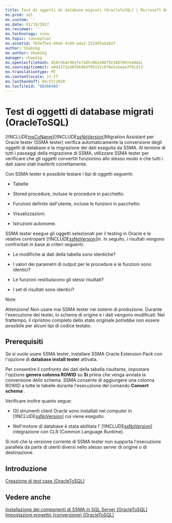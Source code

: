 ```yaml
---
title: Test di oggetti di database migrati (OracleToSQL) | Microsoft Docs
ms.prod: sql
ms.custom: ''
ms.date: 01/19/2017
ms.reviewer: ''
ms.technology: ssma
ms.topic: conceptual
ms.assetid: f03ef5e1-66e6-4c84-ada2-252dd5ada82f
author: Shamikg
ms.author: Shamikg
manager: shamikg
ms.openlocfilehash: 858c564c965fe7105c86a3087923887097e4ddac
ms.sourcegitcommit: e042272a38fb646df05152c676e5cbeae3f9cd13
ms.translationtype: MT
ms.contentlocale: it-IT
ms.lasthandoff: 04/27/2020
ms.locfileid: "68266485"
---
```

# <a name="testing-migrated-database-objects-oracletosql"></a>Test di oggetti di database migrati (OracleToSQL)
[!INCLUDE[msCoName](../../includes/msconame_md.md)][!INCLUDE[ssNoVersion](../../includes/ssnoversion-md.md)]Migration Assistant per Oracle tester (SSMA tester) verifica automaticamente la conversione degli oggetti di database e la migrazione dei dati eseguita da SSMA. Al termine di tutti i passaggi della migrazione di SSMA, utilizzare SSMA tester per verificare che gli oggetti convertiti funzionino allo stesso modo e che tutti i dati siano stati trasferiti correttamente.  
  
Con SSMA tester è possibile testare i tipi di oggetti seguenti:  
  
-   Tabelle  
  
-   Stored procedure, incluse le procedure in pacchetto.  
  
-   Funzioni definite dall'utente, incluse le funzioni in pacchetto.  
  
-   Visualizzazioni.  
  
-   Istruzioni autonome.  
  
SSMA tester esegue gli oggetti selezionati per il testing in Oracle e le relative controparti [!INCLUDE[ssNoVersion](../../includes/ssnoversion-md.md)]in. In seguito, i risultati vengono confrontati in base ai criteri seguenti:  
  
-   Le modifiche ai dati della tabella sono identiche?  
  
-   I valori dei parametri di output per le procedure e le funzioni sono identici?  
  
-   Le funzioni restituiscono gli stessi risultati?  
  
-   I set di risultati sono identici?  
  
> [!NOTE]  
> Attenzione! Non usare mai SSMA tester nei sistemi di produzione. Durante l'esecuzione del tester, lo schema di origine e i dati vengono modificati. Nel frattempo, il ripristino completo dello stato originale potrebbe non essere possibile per alcuni tipi di codice testato.  
  
## <a name="prerequisites"></a>Prerequisiti  
Se si vuole usare SSMA tester, installare SSMA Oracle Extension Pack con l'opzione di **database install tester** attivata.  
  
Per consentire il confronto dei dati della tabella risultante, impostare l'opzione **genera colonna ROWID** su **Sì** prima che venga avviata la conversione dello schema. SSMA consente di aggiungere una colonna ROWID a tutte le tabelle durante l'esecuzione del comando **Convert schema** .  
  
Verificare inoltre quanto segue:  
  
-   Gli strumenti client Oracle sono installati nel computer in [!INCLUDE[ssNoVersion](../../includes/ssnoversion-md.md)] cui viene eseguito.  
  
-   Nell'motore di database è stata abilitata l' [!INCLUDE[ssNoVersion](../../includes/ssnoversion-md.md)] integrazione con CLR (Common Language Runtime).  
  
Si noti che la versione corrente di SSMA tester non supporta l'esecuzione parallela da parte di utenti diversi nello stesso server di origine o di destinazione.  
  
## <a name="getting-started"></a>Introduzione  
[Creazione di test case &#40;OracleToSQL&#41;](../../ssma/oracle/creating-test-cases-oracletosql.md)  
  
## <a name="see-also"></a>Vedere anche  
[Installazione dei componenti di SSMA in SQL Server &#40;OracleToSQL&#41;](../../ssma/oracle/installing-ssma-components-on-sql-server-oracletosql.md)  
[Impostazioni progetto &#40;conversione&#41; &#40;OracleToSQL&#41;](../../ssma/oracle/project-settings-conversion-oracletosql.md)  
  
